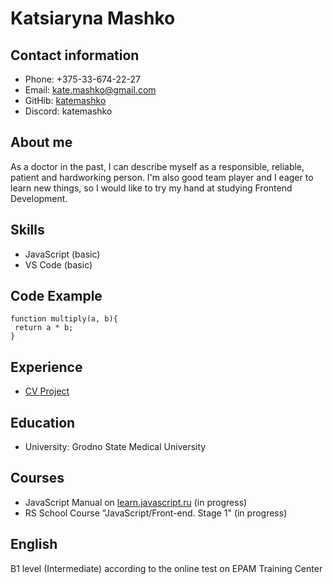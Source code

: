 # Katsiaryna Mashko

## Contact information
* Phone: +375-33-674-22-27
* Email: kate.mashko@gmail.com
* GitHib: [katemashko](https://github.com/katemashko)
* Discord: katemashko

## About me
As a doctor in the past, I can describe myself as a responsible, reliable, patient and hardworking person. I'm also good team player and I eager to learn new things, so I would like to try my hand at studying Frontend Development. 

## Skills
* JavaScript (basic)
* VS Code (basic)

## Code Example
```
function multiply(a, b){
 return a * b;
}
```

## Experience
* [CV Project](https://github.com/katemashko/rsschool-cv)

## Education
* University: Grodno State Medical University

## Courses
* JavaScript Manual on [learn.javascript.ru](https://learn.javascript.ru/) (in progress)
* RS School Course "JavaScript/Front-end. Stage 1" (in progress)

## English
B1 level (Intermediate) according to the online test on EPAM Training Center